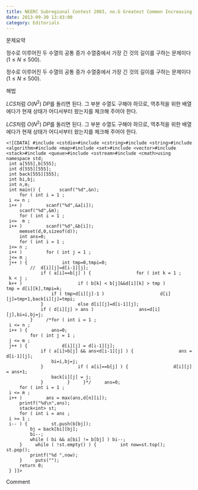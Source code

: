 ```yaml
---
title: NEERC Subregional Contest 2003, no.G Greatest Common Increasing Subsequence
date: 2013-09-30 13:43:00
category: Editorials
---
```


문제요약

정수로 이루어진 두 수열의 공통 증가 수열중에서 가장 긴 것의 길이를 구하는 문제이다$(1\leq{}N\leq{}500)$. 

정수로 이루어진 두 수열의 공통 증가 수열중에서 가장 긴 것의 길이를 구하는 문제이다$(1\leq{}N\leq{}500)$. 

해법

$LCS$처럼 $O(N^2)$ $DP$를 돌리면 된다. 그 부분 수열도 구해야 하므로, 역추적을 위한 배열에다가 현재 상태가 어디서부터 왔는지를 체크해 주어야 한다. 

$LCS$처럼 $O(N^2)$ $DP$를 돌리면 된다. 그 부분 수열도 구해야 하므로, 역추적을 위한 배열에다가 현재 상태가 어디서부터 왔는지를 체크해 주어야 한다. 


```
<![CDATA[ #include <cstdio>#include <cstring>#include <string>#include <algorithm>#include <map>#include <set>#include <vector>#include <stack>#include <queue>#include <sstream>#include <cmath>using namespace std;
 int a[555],b[555];
 int d[555][555];
 int back[555][555];
 int bi,bj;
 int n,m;
 int main() {       scanf("%d",&n);
     for ( int i = 1 ;
 i <= n ;
 i++ )         scanf("%d",&a[i]);
     scanf("%d",&m);
     for ( int i = 1 ;
 i<=  m ;
 i++ )         scanf("%d",&b[i]);
     memset(d,0,sizeof(d));
     int ans=0;
     for ( int i = 1 ;
 i<= n ;
 i++ )         for ( int j = 1 ;
 j<= m ;
 j++ ) {             int tmp=0,tmpi=0;
         //  d[i][j]=d[i-1][j];
             if ( a[i]==b[j] ) {                 for ( int k = 1 ;
 k < j ;
 k++ )                     if ( b[k] < b[j]&&d[i][k] > tmp )                         tmp = d[i][k],tmpi=k;
                 if ( tmp>d[i][j]-1 )                     d[i][j]=tmp+1,back[i][j]=tmpi;
             }             else d[i][j]=d[i-1][j];
             if ( d[i][j] > ans )                 ans=d[i][j],bi=i,bj=j;
         }     /*for ( int i = 1 ;
 i <= n ;
 i++ ) {         ans=0;
         for ( int j = 1 ;
 j <= m ;
 j++ ) {             d[i][j] = d[i-1][j];
             if ( a[i]>b[j] && ans<d[i-1][j] ) {                 ans = d[i-1][j];
                 bi=i,bj=j;
             }             if ( a[i]==b[j] ) {                 d[i][j] = ans+1;
                 back[i][j] = j;
             }         }     }*/     ans=0;
     for ( int i = 1 ;
 i <= m ;
 i++ )         ans = max(ans,d[n][i]);
     printf("%d\n",ans);
     stack<int> st;
     for ( int i = ans ;
 i >= 1 ;
 i-- ) {         st.push(b[bj]);
         bj = back[bi][bj];
         bi--;
         while ( bi && a[bi] != b[bj] ) bi--;
     }     while ( !st.empty() ) {         int now=st.top();
st.pop();
         printf("%d ",now);
     }     puts("");
     return 0;
 } ]]>
```
Comment

